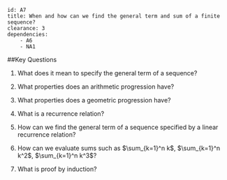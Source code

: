 ````
id: A7
title: When and how can we find the general term and sum of a finite sequence?
clearance: 3
dependencies: 
    - A6
    - NA1
````
##Key Questions

1. What does it mean to specify the general term of a sequence?

1. What properties does an arithmetic progression have?

1. What properties does a geometric progression have?

1. What is a recurrence relation?

1. How can we find the general term of a sequence specified by a linear recurrence relation?

1. How can we evaluate sums such as $\sum_{k=1}^n k$, $\sum_{k=1}^n k^2$, $\sum_{k=1}^n k^3$?

1. What is proof by induction?

